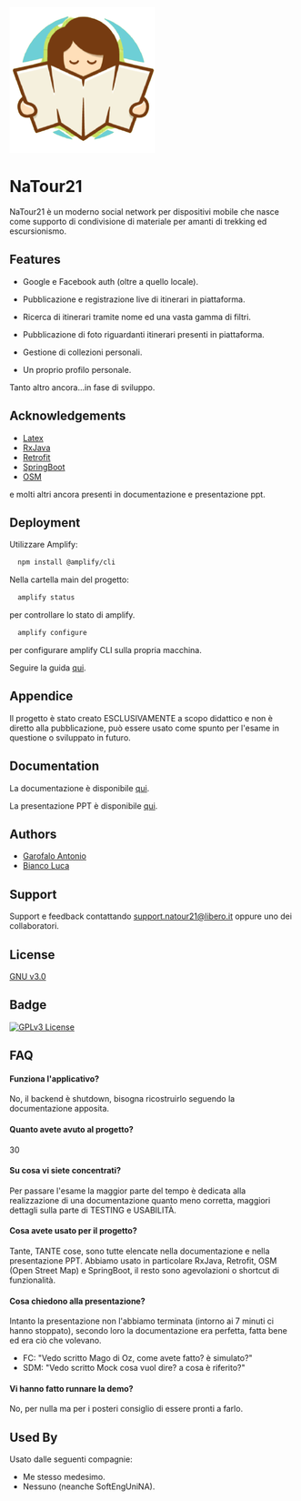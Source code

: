 
![Logo](https://github.com/Endless077/NaTour21/blob/main/Varie/Logo/app_logo.png)

# NaTour21

NaTour21 è un moderno social network per dispositivi mobile che nasce come supporto di condivisione di materiale per amanti di trekking ed escursionismo.

## Features

- Google e Facebook auth (oltre a quello locale).

- Pubblicazione e registrazione live di itinerari in piattaforma.

- Ricerca di itinerari tramite nome ed una vasta gamma di filtri.

- Pubblicazione di foto riguardanti itinerari presenti in piattaforma.

- Gestione di collezioni personali.

- Un proprio profilo personale.

Tanto altro ancora…in fase di sviluppo.

## Acknowledgements

- [Latex](https://www.overleaf.com/learn/latex/Tutorials)
- [RxJava](https://github.com/ReactiveX/RxJava)
- [Retrofit](https://square.github.io/retrofit/)
- [SpringBoot](https://docs.spring.io/spring-boot/docs/current/reference/htmlsingle/)
- [OSM](https://wiki.openstreetmap.org/wiki/API)

e molti altri ancora presenti in documentazione e presentazione ppt.

## Deployment

Utilizzare Amplify:

```bash
  npm install @amplify/cli
```

Nella cartella main del progetto:

```bash
  amplify status
```
per controllare lo stato di amplify.

```bash
  amplify configure
```
per configurare amplify CLI sulla propria macchina.

Seguire la guida [qui](https://docs.amplify.aws/lib/q/platform/android/).


## Appendice

Il progetto è stato creato ESCLUSIVAMENTE a scopo
didattico e non è diretto alla pubblicazione, può
essere usato come spunto per l'esame in questione 
o sviluppato in futuro.


## Documentation

La documentazione è disponibile [qui](https://github.com/Endless077/NaTour21/blob/main/Varie/NaTour21.pdf).

La presentazione PPT è disponibile [qui](https://github.com/Endless077/NaTour21/blob/main/Varie/NaTour21.pptx).


## Authors

- [Garofalo Antonio](https://github.com/Endless077)
- [Bianco Luca](https://github.com/Luca-Bianco)


## Support

Support e feedback contattando support.natour21@libero.it
oppure uno dei collaboratori.


## License

[GNU v3.0](https://choosealicense.com/licenses/gpl-3.0/)


## Badge

[![GPLv3 License](https://img.shields.io/badge/License-GPL%20v3-yellow.svg)](https://opensource.org/licenses/)


## FAQ

#### Funziona l'applicativo?

No, il backend è shutdown, bisogna ricostruirlo seguendo la documentazione apposita.

#### Quanto avete avuto al progetto?

30

#### Su cosa vi siete concentrati?

Per passare l'esame la maggior parte del tempo è dedicata
alla realizzazione di una documentazione quanto meno corretta,
maggiori dettagli sulla parte di TESTING  e USABILITÀ.

#### Cosa avete usato per il progetto?

Tante, TANTE cose, sono tutte elencate nella documentazione
e nella presentazione PPT. Abbiamo usato in particolare
RxJava, Retrofit, OSM (Open Street Map) e SpringBoot, il
resto sono agevolazioni o shortcut di funzionalità.

#### Cosa chiedono alla presentazione?

Intanto la presentazione non l'abbiamo terminata (intorno
ai 7 minuti ci hanno stoppato), secondo loro la documentazione
era perfetta, fatta bene ed era ciò che volevano.

- FC: "Vedo scritto Mago di Oz, come avete fatto? è simulato?"
- SDM: "Vedo scritto Mock cosa vuol dire? a cosa è riferito?"

#### Vi hanno fatto runnare la demo?

No, per nulla ma per i posteri consiglio di essere pronti a farlo.


## Used By

Usato dalle seguenti compagnie:

- Me stesso medesimo.
- Nessuno (neanche SoftEngUniNA).
